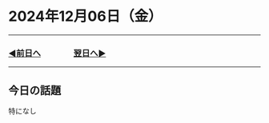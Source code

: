 # 2024年12月06日（金）

---

### [◀️前日へ](https://github.com/yuasys/chatty-journal/blob/main/2024/12/2024-12-05.md)&emsp;&emsp;&emsp;&emsp;[翌日へ▶️](https://github.com/yuasys/chatty-journal/blob/main/2024/12/2024-12-07.md)

---

## 今日の話題

特になし
